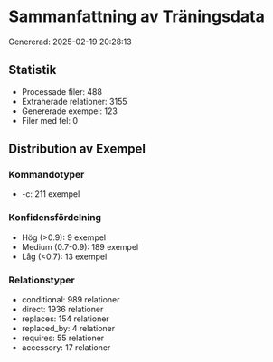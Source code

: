 # Sammanfattning av Träningsdata

Genererad: 2025-02-19 20:28:13

## Statistik
- Processade filer: 488
- Extraherade relationer: 3155
- Genererade exempel: 123
- Filer med fel: 0

## Distribution av Exempel

### Kommandotyper
- -c: 211 exempel

### Konfidensfördelning
- Hög (>0.9): 9 exempel
- Medium (0.7-0.9): 189 exempel
- Låg (<0.7): 13 exempel

### Relationstyper
- conditional: 989 relationer
- direct: 1936 relationer
- replaces: 154 relationer
- replaced_by: 4 relationer
- requires: 55 relationer
- accessory: 17 relationer